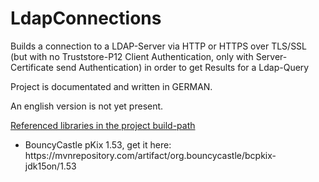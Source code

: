 # LdapConnections
Builds a connection to a LDAP-Server via HTTP or HTTPS over TLS/SSL (but with no Truststore-P12 Client Authentication, only with Server-Certificate send Authentication) in order to get Results for a Ldap-Query

Project is documentated and written in GERMAN.

An english version is not yet present.

<u>Referenced libraries in the project build-path</u>
<ul><li>BouncyCastle pKix 1.53, get it here: https://mvnrepository.com/artifact/org.bouncycastle/bcpkix-jdk15on/1.53</li></ul>
